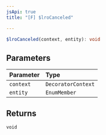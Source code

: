 ```yaml
---
jsApi: true
title: "[F] $lroCanceled"

---
```

```ts
$lroCanceled(context, entity): void
```

## Parameters

| Parameter | Type |
| :------ | :------ |
| `context` | `DecoratorContext` |
| `entity` | `EnumMember` |

## Returns

`void`
